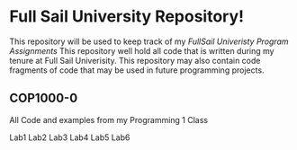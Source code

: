 # Full Sail University Repository!

This repository will be used to keep track of my _FullSail Univeristy Program Assignments_ 
This repository well hold all code that is written during my tenure at Full Sail Univerisity.  This repository may also contain code fragments of code that may be used in future programming projects.

## COP1000-0

All Code and examples from my Programming 1 Class

Lab1
Lab2
Lab3
Lab4
Lab5
Lab6

